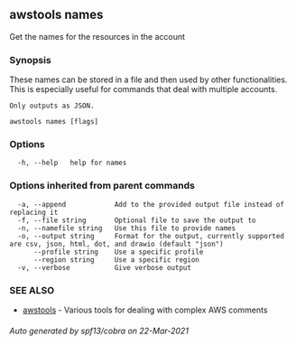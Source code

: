 ## awstools names

Get the names for the resources in the account

### Synopsis

These names can be stored in a file and then used by other functionalities.
	This is especially useful for commands that deal with multiple accounts.

	Only outputs as JSON.

```
awstools names [flags]
```

### Options

```
  -h, --help   help for names
```

### Options inherited from parent commands

```
  -a, --append            Add to the provided output file instead of replacing it
  -f, --file string       Optional file to save the output to
  -n, --namefile string   Use this file to provide names
  -o, --output string     Format for the output, currently supported are csv, json, html, dot, and drawio (default "json")
      --profile string    Use a specific profile
      --region string     Use a specific region
  -v, --verbose           Give verbose output
```

### SEE ALSO

* [awstools](awstools.md)	 - Various tools for dealing with complex AWS comments

###### Auto generated by spf13/cobra on 22-Mar-2021
